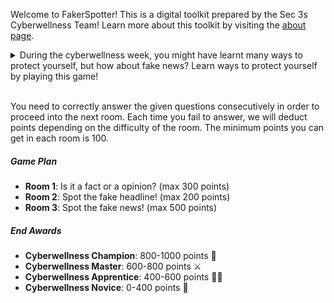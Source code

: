 ﻿Welcome to FakerSpotter! This is a digital toolkit prepared by the Sec 3s Cyberwellness Team! Learn more about this toolkit by visiting the [about page](./about).

<details>

<summary>During the cyberwellness week, you might have learnt many ways to protect yourself, but how about fake news? Learn ways to protect yourself by playing this game!</summary>

<br/>

##### Identifying a factual statement

You need to ask following three questions to identify if it is a factual statement.

* Can the statement be proved or demonstrated to be true?
* Can the statement be observed in practice or operation?
* Can you see it happen?
* Can the statement be verified by witnesses, manuscripts, or documents?

##### Identifying an opinion statement

We use two types of words to identify opinions.

* Biased Words (e.g. bad, worse, worst, good, better, best, worthwhile, worthless)
* Qualifiers (e.g. all, always, likely, never, might seem, possibly, probably, should)

You can read more about this by clicking <a href="https://dentolos19.github.io/go/fakenews" target="_blank_">here</a>.

</details>

<br/>

You need to correctly answer the given questions consecutively in order to proceed into the next room. Each time you fail to answer, we will deduct points depending on the difficulty of the room. The minimum points you can get in each room is 100.

##### Game Plan

* **Room 1**: Is it a fact or a opinion? (max 300 points)
* **Room 2**: Spot the fake headline! (max 200 points)
* **Room 3**: Spot the fake news! (max 500 points)

##### End Awards

* **Cyberwellness Champion**: 800-1000 points 👑
* **Cyberwellness Master**: 600-800 points ⚔
* **Cyberwellness Apprentice**: 400-600 points 💁‍♂️
* **Cyberwellness Novice**: 0-400 points 🤔